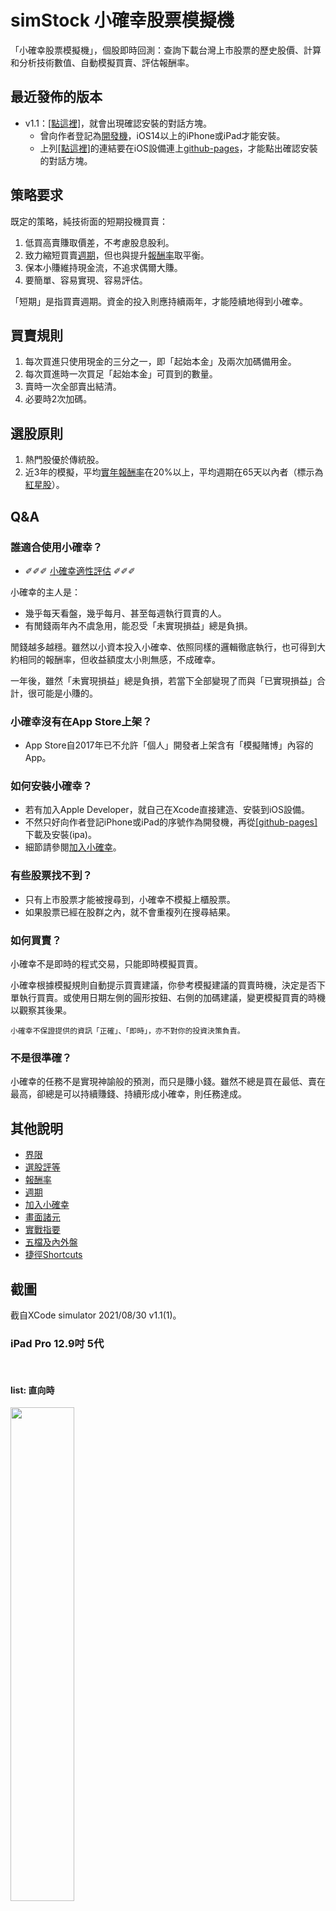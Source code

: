 # simStock 小確幸股票模擬機

「小確幸股票模擬機」，個股即時回測：查詢下載台灣上市股票的歷史股價、計算和分析技術數值、自動模擬買賣、評估報酬率。

## 最近發佈的版本
* v1.1：[[點這裡]](itms-services://?action=download-manifest&url=https://github.com/peiyu66/simStock21/releases/download/latest/manifest.plist)，就會出現確認安裝的對話方塊。
    * 曾向作者登記為[開發機](doc/加入小確幸.md)，iOS14以上的iPhone或iPad才能安裝。
    * 上列[[點這裡]](itms-services://?action=download-manifest&url=https://github.com/peiyu66/simStock21/releases/download/latest/manifest.plist)的連結要在iOS設備連上[github-pages](https://peiyu66.github.io/simStock21/)，才能點出確認安裝的對話方塊。

## 策略要求
   既定的策略，純技術面的短期投機買賣：
1. 低買高賣賺取價差，不考慮股息股利。
1. 致力縮短買賣[週期](doc/週期.md)，但也與提升[報酬率](doc/報酬率.md)取平衡。
1. 保本小賺維持現金流，不追求偶爾大賺。
1. 要簡單、容易實現、容易評估。

「短期」是指買賣週期。資金的投入則應持續兩年，才能陸續地得到小確幸。

## 買賣規則
1. 每次買進只使用現金的三分之一，即「起始本金」及兩次加碼備用金。
1. 每次買進時一次買足「起始本金」可買到的數量。
1. 賣時一次全部賣出結清。
1. 必要時2次加碼。

## 選股原則
1. 熱門股優於傳統股。
1. 近3年的模擬，平均[實年報酬率](doc/報酬率.md)在20%以上，平均週期在65天以內者（標示為[紅星股](doc/選股評等.md)）。

## Q&A
### 誰適合使用小確幸？
* ✐✐✐ [小確幸適性評估](https://docs.google.com/forms/d/e/1FAIpQLSdzNyfMl5NP1sCSHSxoSCWqqdeAPSQbw4kAiwlCv0pzJkjgrg/viewform?usp=sf_link) ✐✐✐

小確幸的主人是：
* 幾乎每天看盤，幾乎每月、甚至每週執行買賣的人。
* 有閒錢兩年內不虞急用，能忍受「未實現損益」總是負損。

閒錢越多越穩。雖然以小資本投入小確幸、依照同樣的邏輯徹底執行，也可得到大約相同的報酬率，但收益額度太小則無感，不成確幸。

一年後，雖然「未實現損益」總是負損，若當下全部變現了而與「已實現損益」合計，很可能是小賺的。

### 小確幸沒有在App Store上架？
* App Store自2017年已不允許「個人」開發者上架含有「模擬賭博」內容的App。

### 如何安裝小確幸？
* 若有加入Apple Developer，就自己在Xcode直接建造、安裝到iOS設備。
* 不然只好向作者登記iPhone或iPad的序號作為開發機，再從[[github-pages]](https://peiyu66.github.io/simStock21/)下載及安裝(ipa)。
* 細節請參閱[加入小確幸](doc/加入小確幸.md)。

### 有些股票找不到？
* 只有上市股票才能被搜尋到，小確幸不模擬上櫃股票。
* 如果股票已經在股群之內，就不會重複列在搜尋結果。

### 如何買賣？
小確幸不是即時的程式交易，只能即時模擬買賣。

小確幸根據模擬規則自動提示買賣建議，你參考模擬建議的買賣時機，決定是否下單執行買賣。或使用日期左側的圓形按鈕、右側的加碼建議，變更模擬買賣的時機以觀察其後果。

`小確幸不保證提供的資訊「正確」、「即時」，亦不對你的投資決策負責。`

### 不是很準確？
小確幸的任務不是實現神諭般的預測，而只是賺小錢。雖然不總是買在最低、賣在最高，卻總是可以持續賺錢、持續形成小確幸，則任務達成。

## 其他說明
- [界限](doc/界限.md)
- [選股評等](doc/選股評等.md)
- [報酬率](doc/報酬率.md)
- [週期](doc/週期.md)
- [加入小確幸](doc/加入小確幸.md)
- [畫面諸元](doc/畫面諸元.md)
- [實戰指要](doc/實戰指要.md)
- [五檔及內外盤](doc/五檔及內外盤.md)
- [捷徑Shortcuts](doc/捷徑Shortcuts.md)

## 截圖
截自XCode simulator 2021/08/30 v1.1(1)。

### iPad Pro 12.9吋 5代
<br>

#### list: 直向時
<a href="https://github.com/peiyu66/simStock21/raw/main/doc/20180830/Simulator%20Screen%20Shot%20-%20iPad%20Pro%20(12.9-inch)%20(5th%20generation)%20-%202021-08-30%20at%2019.02.37.png"><img src="https://github.com/peiyu66/simStock21/raw/main/doc/20180830/Simulator%20Screen%20Shot%20-%20iPad%20Pro%20(12.9-inch)%20(5th%20generation)%20-%202021-08-30%20at%2019.02.37.png" width="45%"></a>

#### page: 直向時
<a href="https://github.com/peiyu66/simStock21/raw/main/doc/20180830/Simulator%20Screen%20Shot%20-%20iPad%20Pro%20(12.9-inch)%20(5th%20generation)%20-%202021-08-30%20at%2019.03.06.png"><img src="https://github.com/peiyu66/simStock21/raw/main/doc/20180830/Simulator%20Screen%20Shot%20-%20iPad%20Pro%20(12.9-inch)%20(5th%20generation)%20-%202021-08-30%20at%2019.03.06.png" width="45%"></a><br>

#### column: 橫置時
<a href="https://github.com/peiyu66/simStock21/raw/main/doc/20180830/Simulator%20Screen%20Shot%20-%20iPad%20Pro%20(12.9-inch)%20(5th%20generation)%20-%202021-08-30%20at%2019.02.57.png"><img src="https://github.com/peiyu66/simStock21/raw/main/doc/20180830/Simulator%20Screen%20Shot%20-%20iPad%20Pro%20(12.9-inch)%20(5th%20generation)%20-%202021-08-30%20at%2019.02.57.png" width="90%"></a>
<br>

### iPhone SE 2代
<br>

#### list: 直向、橫置
<a href="https://github.com/peiyu66/simStock21/raw/main/doc/20180830/Simulator%20Screen%20Shot%20-%20iPhone%20SE%20(2nd%20generation)%20-%202021-08-30%20at%2018.57.56.png"><img src="https://github.com/peiyu66/simStock21/raw/main/doc/20180830/Simulator%20Screen%20Shot%20-%20iPhone%20SE%20(2nd%20generation)%20-%202021-08-30%20at%2018.57.56.png" width="30%"></a> 
<a href="https://github.com/peiyu66/simStock21/raw/main/doc/20180830/Simulator%20Screen%20Shot%20-%20iPhone%20SE%20(2nd%20generation)%20-%202021-08-30%20at%2018.58.06.png"><img src="https://github.com/peiyu66/simStock21/raw/main/doc/20180830/Simulator%20Screen%20Shot%20-%20iPhone%20SE%20(2nd%20generation)%20-%202021-08-30%20at%2018.58.06.png" width="60%"></a>
<br><br>

#### page: 首筆未展開
<a href="https://github.com/peiyu66/simStock21/raw/main/doc/20180830/20180830/Simulator%20Screen%20Shot%20-%20iPhone%20SE%20(2nd%20generation)%20-%202021-08-30%20at%2018.58.15.png"><img src="https://github.com/peiyu66/simStock21/raw/main/doc/20180830/Simulator%20Screen%20Shot%20-%20iPhone%20SE%20(2nd%20generation)%20-%202021-08-30%20at%2018.58.15.png" width="30%"></a> 
<a href="https://github.com/peiyu66/simStock21/raw/main/doc/20180830/Simulator%20Screen%20Shot%20-%20iPhone%20SE%20(2nd%20generation)%20-%202021-08-30%20at%2018.58.21.png"><img src="https://github.com/peiyu66/simStock21/raw/main/doc/20180830/Simulator%20Screen%20Shot%20-%20iPhone%20SE%20(2nd%20generation)%20-%202021-08-30%20at%2018.58.21.png" width="60%"></a>
<br><br>

#### page: 首筆展開
<a href="https://github.com/peiyu66/simStock21/raw/main/doc/20180830/Simulator%20Screen%20Shot%20-%20iPhone%20SE%20(2nd%20generation)%20-%202021-08-30%20at%2019.14.42.png"><img src="https://github.com/peiyu66/simStock21/raw/main/doc/20180830/Simulator%20Screen%20Shot%20-%20iPhone%20SE%20(2nd%20generation)%20-%202021-08-30%20at%2019.14.42.png" width="30%"></a>
<a href="https://github.com/peiyu66/simStock21/raw/main/doc/20180830/Simulator%20Screen%20Shot%20-%20iPhone%20SE%20(2nd%20generation)%20-%202021-08-30%20at%2019.15.38.png"><img src="https://github.com/peiyu66/simStock21/raw/main/doc/20180830/Simulator%20Screen%20Shot%20-%20iPhone%20SE%20(2nd%20generation)%20-%202021-08-30%20at%2019.15.38.png" width="60%"></a>
<br><br>
